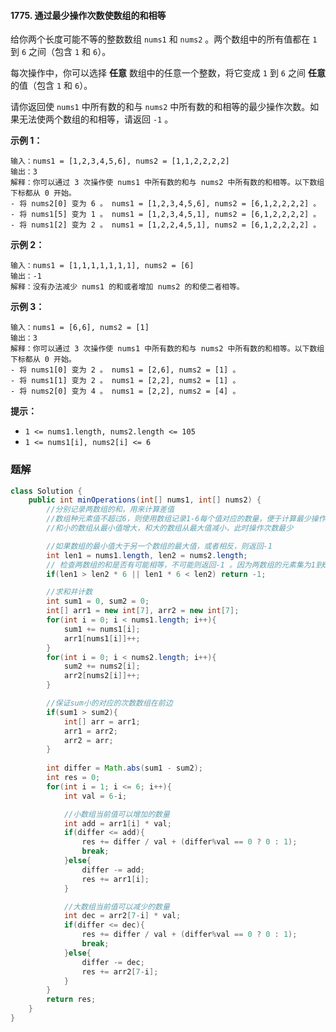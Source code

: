 #### 1775. 通过最少操作次数使数组的和相等

给你两个长度可能不等的整数数组 `nums1` 和 `nums2` 。两个数组中的所有值都在 `1` 到 `6` 之间（包含 `1` 和 `6`）。

每次操作中，你可以选择 **任意** 数组中的任意一个整数，将它变成 `1` 到 `6` 之间 **任意** 的值（包含 `1` 和 `6`）。

请你返回使 `nums1` 中所有数的和与 `nums2` 中所有数的和相等的最少操作次数。如果无法使两个数组的和相等，请返回 `-1` 。

**示例 1：**

```shell
输入：nums1 = [1,2,3,4,5,6], nums2 = [1,1,2,2,2,2]
输出：3
解释：你可以通过 3 次操作使 nums1 中所有数的和与 nums2 中所有数的和相等。以下数组下标都从 0 开始。
- 将 nums2[0] 变为 6 。 nums1 = [1,2,3,4,5,6], nums2 = [6,1,2,2,2,2] 。
- 将 nums1[5] 变为 1 。 nums1 = [1,2,3,4,5,1], nums2 = [6,1,2,2,2,2] 。
- 将 nums1[2] 变为 2 。 nums1 = [1,2,2,4,5,1], nums2 = [6,1,2,2,2,2] 。
```

**示例 2：**

```shell
输入：nums1 = [1,1,1,1,1,1,1], nums2 = [6]
输出：-1
解释：没有办法减少 nums1 的和或者增加 nums2 的和使二者相等。
```

**示例 3：**

```shell
输入：nums1 = [6,6], nums2 = [1]
输出：3
解释：你可以通过 3 次操作使 nums1 中所有数的和与 nums2 中所有数的和相等。以下数组下标都从 0 开始。
- 将 nums1[0] 变为 2 。 nums1 = [2,6], nums2 = [1] 。
- 将 nums1[1] 变为 2 。 nums1 = [2,2], nums2 = [1] 。
- 将 nums2[0] 变为 4 。 nums1 = [2,2], nums2 = [4] 。
```

**提示：**

- `1 <= nums1.length, nums2.length <= 105`
- `1 <= nums1[i], nums2[i] <= 6`

### 题解

```java
class Solution {
    public int minOperations(int[] nums1, int[] nums2) {
        //分别记录两数组的和，用来计算差值
        //数组种元素值不超过6，则使用数组记录1-6每个值对应的数量，便于计算最少操作数
        //和小的数组从最小值增大，和大的数组从最大值减小，此时操作次数最少

        //如果数组的最小值大于另一个数组的最大值，或者相反，则返回-1
        int len1 = nums1.length, len2 = nums2.length;
        // 检查两数组的和是否有可能相等，不可能则返回-1 。因为两数组的元素集为1到6的整数集，因此若一个数组的长度长到其中元素全为1 也比 另一个数组元素全为6的和大时，两数组的和不可能经过操作相等。因此返回-1
        if(len1 > len2 * 6 || len1 * 6 < len2) return -1;

        //求和并计数
        int sum1 = 0, sum2 = 0;
        int[] arr1 = new int[7], arr2 = new int[7];
        for(int i = 0; i < nums1.length; i++){
            sum1 += nums1[i];
            arr1[nums1[i]]++;
        }
        for(int i = 0; i < nums2.length; i++){
            sum2 += nums2[i];
            arr2[nums2[i]]++;
        }

        //保证sum小的对应的次数数组在前边
        if(sum1 > sum2){
            int[] arr = arr1;
            arr1 = arr2;
            arr2 = arr;
        }
        
        int differ = Math.abs(sum1 - sum2);
        int res = 0;
        for(int i = 1; i <= 6; i++){
            int val = 6-i;

            //小数组当前值可以增加的数量
            int add = arr1[i] * val;
            if(differ <= add){
                res += differ / val + (differ%val == 0 ? 0 : 1);
                break;
            }else{
                differ -= add;
                res += arr1[i];
            }

            //大数组当前值可以减少的数量
            int dec = arr2[7-i] * val; 
            if(differ <= dec){
                res += differ / val + (differ%val == 0 ? 0 : 1);
                break;
            }else{
                differ -= dec;
                res += arr2[7-i];
            }
        }
        return res;
    }
}
```

